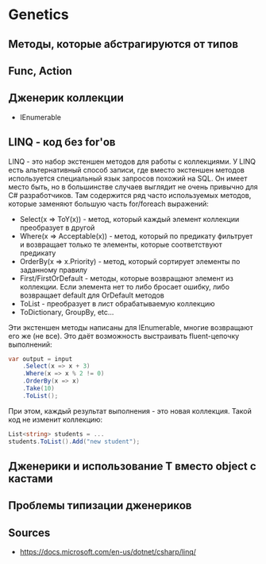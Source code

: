 # Genetics

## Методы, которые абстрагируются от типов

## Func, Action

## Дженерик коллекции

- IEnumerable

## LINQ - код без for'ов

LINQ - это набор экстеншен методов для работы с коллекциями. У LINQ есть альтернативный способ записи, где вместо экстеншен методов используется специальный язык запросов похожий на SQL. Он имеет место быть, но в большинстве случаев выглядит не очень привычно для C# разработчиков. Там содержится ряд часто используемых методов, которые заменяют большую часть for/foreach выражений:

- Select(x => ToY(x)) - метод, который каждый элемент коллекции преобразует в другой
- Where(x => Acceptable(x)) - метод, который по предикату фильтрует и возвращает только те элементы, которые соответствуют предикату
- OrderBy(x => x.Priority) - метод, который сортирует элементы по заданному правилу
- First/FirstOrDefault - методы, которые возвращают элемент из коллекции. Если элемента нет то либо бросает ошибку, либо возвращает default для OrDefault методов
- ToList - преобразует в лист обрабатываемую коллекцию
- ToDictionary, GroupBy, etc...

Эти экстеншен методы написаны для IEnumerable<T>, многие возвращают его же (не все). Это даёт возможность выстраивать fluent-цепочку выполнений:

```csharp
var output = input
    .Select(x => x + 3)
    .Where(x => x % 2 != 0)
    .OrderBy(x => x)
    .Take(10)
    .ToList();
```

При этом, каждый результат выполнения - это новая коллекция. Такой код не изменит коллекцию:

```csharp
List<string> students = ...
students.ToList().Add("new student");
```

## Дженерики и использование T вместо object с кастами

## Проблемы типизации дженериков

## Sources

- https://docs.microsoft.com/en-us/dotnet/csharp/linq/